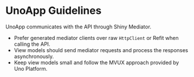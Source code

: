 # UnoApp Guidelines

UnoApp communicates with the API through Shiny Mediator.

- Prefer generated mediator clients over raw `HttpClient` or Refit when calling the API.
- View models should send mediator requests and process the responses asynchronously.
- Keep view models small and follow the MVUX approach provided by Uno Platform.
